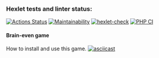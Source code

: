 ### Hexlet tests and linter status:
[![Actions Status](https://github.com/Mkleon/php-project-lvl1/workflows/hexlet-check/badge.svg)](https://github.com/Mkleon/php-project-lvl1/actions)
[![Maintainability](https://api.codeclimate.com/v1/badges/4d9197ec43cf5bc55a55/maintainability)](https://codeclimate.com/github/Mkleon/php-project-lvl1/maintainability)
[![hexlet-check](https://github.com/Mkleon/php-project-lvl1/actions/workflows/hexlet-check.yml/badge.svg?branch=main)](https://github.com/Mkleon/php-project-lvl1/actions/workflows/hexlet-check.yml)
[![PHP CI](https://github.com/Mkleon/php-project-lvl1/actions/workflows/linter.yml/badge.svg?branch=main)](https://github.com/Mkleon/php-project-lvl1/actions/workflows/linter.yml)


#### Brain-even game

How to install and use this game.
[![asciicast](https://asciinema.org/a/431525.svg)](https://asciinema.org/a/431525)